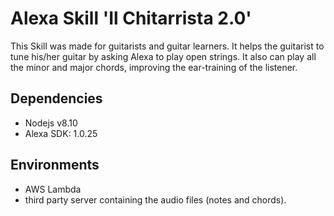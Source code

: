 # Alexa Skill 'Il Chitarrista 2.0' 

This Skill was made for guitarists and guitar learners. 
It helps the guitarist to tune his/her guitar by asking Alexa to play open strings.
It also can play all the minor and major chords, improving the ear-training of the listener.

## Dependencies 
- Nodejs v8.10
- Alexa SDK: 1.0.25

## Environments
- AWS Lambda
- third party server containing the audio files (notes and chords).

